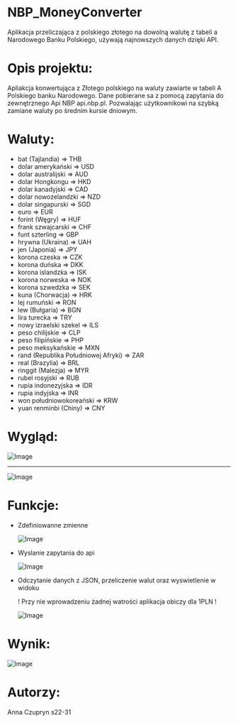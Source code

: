# NBP_MoneyConverter
Aplikacja przeliczająca z polskiego złotego na dowolną walutę z tabeli a Narodowego Banku Polskiego, używają najnowszych danych dzięki API.

# Opis projektu:
Apliakcja konwertująca z Złotego polskiego na waluty zawiarte w tabeli A Polskiego banku Narodowego. Dane pobierane sa z pomocą zapytania do zewnętrznego Api NBP api.nbp.pl.
Pozwalając użytkownikowi na szybką zamiane waluty po średnim kursie dniowym.
# Waluty:
  * bat (Tajlandia) => THB
  * dolar amerykański => USD
  * dolar australijski => AUD
  * dolar Hongkongu => HKD
  * dolar kanadyjski => CAD
  * dolar nowozelandzki => NZD 
  * dolar singapurski => SGD 
  * euro => EUR
  * forint (Węgry) => HUF
  * frank szwajcarski => CHF 
  * funt szterling => GBP
  * hrywna (Ukraina) => UAH
  * jen (Japonia) => JPY
  * korona czeska => CZK
  * korona duńska => DKK
  * korona islandzka => ISK
  * korona norweska => NOK
  * korona szwedzka => SEK
  * kuna (Chorwacja) => HRK
  * lej rumuński => RON
  * lew (Bułgaria) => BGN 
  * lira turecka => TRY
  * nowy izraelski szekel => ILS
  * peso chilijskie => CLP
  * peso filipińskie => PHP
  * peso meksykańskie => MXN
  * rand (Republika Południowej Afryki) => ZAR
  * real (Brazylia) => BRL
  * ringgit (Malezja) => MYR
  * rubel rosyjski => RUB
  * rupia indonezyjska => IDR
  * rupia indyjska => INR
  * won południowokoreański => KRW
  * yuan renminbi (Chiny) => CNY
  
 # Wygląd:

![Image](https://github.com/Anulaa001/NBP_MoneyConverter/blob/master/android/ekranStart.PNG)

<hr>

![Image](https://github.com/Anulaa001/NBP_MoneyConverter/blob/master/android/blueprint.PNG)

# Funkcje:

  * Zdefiniowanne zmienne
  
    ![Image](https://github.com/Anulaa001/NBP_MoneyConverter/blob/master/android/zmienne.PNG)
 
 * Wyslanie zapytania do api 
 
    ![Image](https://github.com/Anulaa001/NBP_MoneyConverter/blob/master/android/zapAPI.PNG)
 
 * Odczytanie danych z JSON, przeliczenie walut oraz wyswietlenie w widoku
 
    ! Przy nie wprowadzeniu żadnej watrości aplikacja obiczy dla 1PLN !
    
    ![Image](https://github.com/Anulaa001/NBP_MoneyConverter/blob/master/android/zapAPIObl.PNG)
 
 # Wynik:
 
 ![Image](https://github.com/Anulaa001/NBP_MoneyConverter/blob/master/android/wynik.PNG)
 
 # Autorzy: 
 Anna Czupryn s22-31
 
